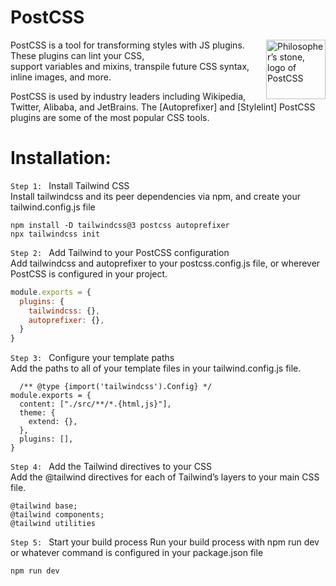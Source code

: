 # PostCSS

<img align="right" width="95" height="95"
     alt="Philosopher’s stone, logo of PostCSS"
     src="https://postcss.org/logo.svg">

PostCSS is a tool for transforming styles with JS plugins.
These plugins can lint your CSS, support variables and mixins,
transpile future CSS syntax, inline images, and more.

PostCSS is used by industry leaders including Wikipedia, Twitter, Alibaba,
and JetBrains. The [Autoprefixer] and [Stylelint] PostCSS plugins are some of the most popular CSS tools.
# Installation:

``Step 1: ``
Install Tailwind CSS </br>
Install tailwindcss and its peer dependencies via npm, and create your tailwind.config.js file

``` 
npm install -D tailwindcss@3 postcss autoprefixer
npx tailwindcss init
```
``Step 2: ``
Add Tailwind to your PostCSS configuration </br>
Add tailwindcss and autoprefixer to your postcss.config.js file, or wherever PostCSS is configured in your project.

``` postcss.config.js
module.exports = {
  plugins: {
    tailwindcss: {},
    autoprefixer: {},
  }
}
```
``Step 3: ``
Configure your template paths </br>
Add the paths to all of your template files in your tailwind.config.js file.
```
  /** @type {import('tailwindcss').Config} */
module.exports = {
  content: ["./src/**/*.{html,js}"],
  theme: {
    extend: {},
  },
  plugins: [],
}
```
``Step 4: ``
Add the Tailwind directives to your CSS </br>
Add the @tailwind directives for each of Tailwind’s layers to your main CSS file.

```
@tailwind base;
@tailwind components;
@tailwind utilities 
```

``Step 5: ``
Start your build process
Run your build process with npm run dev or whatever command is configured in your package.json file
```
npm run dev
```
